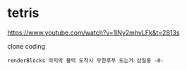# tetris

https://www.youtube.com/watch?v=1lNy2mhvLFk&t=2813s

clone coding

```
renderBlocks 마지막 블럭 도착시 무한루푸 도는거 삽질중 -0-
```
